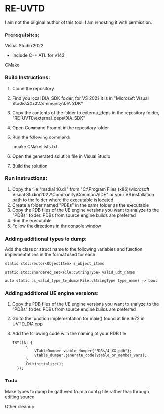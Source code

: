 # RE-UVTD

I am not the original author of this tool.  I am rehosting it with permission.
 
### Prerequisites:
Visual Studio 2022
  - Include C++ ATL for v143



CMake


### Build Instructions:
1. Clone the repository
2. Find you local DIA_SDK folder, for VS 2022 it is in "Microsoft Visual Studio\2022\Community\DIA SDK"
3. Copy the contents of the folder to external_deps in the repository folder, "RE-UVTD\external_deps\DIA_SDK"
4. Open Command Prompt in the repository folder
5. Run the following command:

    cmake CMakeLists.txt
    
4. Open the generated solution file in Visual Studio
5. Build the solution

### Run Instructions:
1. Copy the file "msdia140.dll" from "C:\Program Files (x86)\Microsoft Visual Studio\2022\Community\Common7\IDE" or your VS installation path to the folder where the executable is located
2. Create a folder named "PDBs" in the same folder as the executable
3. Copy the PDB files of the UE engine versions you want to analyze to the "PDBs" folder.  PDBs from source engine builds are preferred
4. Run the executable
5. Follow the directions in the console window

### Adding additional types to dump:
Add the class or struct name to the following variables and function implementations in the format used for each

    static std::vector<ObjectItem> s_object_items
    
    static std::unordered_set<File::StringType> valid_udt_names
    
    auto static is_valid_type_to_dump(File::StringType type_name) -> bool

### Adding additional UE engine versions:
1. Copy the PDB files of the UE engine versions you want to analyze to the "PDBs" folder.  PDBs from source engine builds are preferred
2. Go to the function implementation for main() found at line 1672 in UVTD_DIA.cpp
3. Add the following code with the naming of your PDB file

      ```
      TRY([&] {
            {
                VTableDumper vtable_dumper{"PDBs/4_XX.pdb"};
                vtable_dumper.generate_code(vtable_or_member_vars);
            }
            CoUninitialize();
        });

### Todo
Make types to dump be gathered from a config file rather than through editing source

 
Other cleanup
